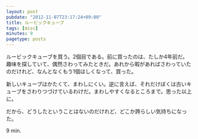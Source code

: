 ```yaml
---
layout: post
pubdate: "2012-11-07T23:17:24+09:00"
title: ルービックキューブ
tags: [misc]
minutes: 9
pagetype: posts
---
```

ルービックキューブを買う。2個目である。前に買ったのは、たしか4年前だ。趣味を探していて、偶然さわってみたときだ。あれから暇があればさわっていたのだけれど、なんとなくもう1個ほしくなって、買った。

新しいキューブはかたくて、まわしにくい。逆に言えば、それだけぼくは古いキューブをさわりつづけているわけだ。まわしやすくなるところまで。思った以上に。

だから、どうしたということはないのだけれど、どこか誇らしい気持ちになった。

9 min.
